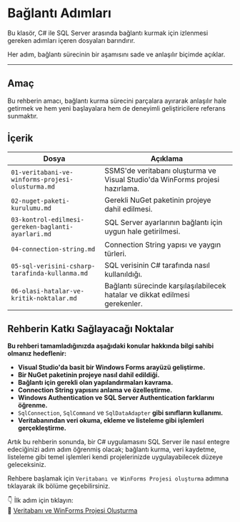 # Bağlantı Adımları

Bu klasör, C# ile SQL Server arasında bağlantı kurmak için izlenmesi gereken adımları içeren dosyaları barındırır. 

Her adım, bağlantı sürecinin bir aşamısını sade ve anlaşılır biçimde açıklar.

---
## Amaç

Bu rehberin amacı, bağlantı kurma sürecini parçalara ayırarak anlaşılır hale getirmek ve hem yeni başlayalara hem de deneyimli geliştiricilere referans sunmaktır.

## İçerik

| Dosya | Açıklama |
|-------|----------|
| `01-veritabani-ve-winforms-projesi-olusturma.md` | SSMS'de veritabanı oluşturma ve Visual Studio'da WinForms projesi hazırlama. |
| `02-nuget-paketi-kurulumu.md` | Gerekli NuGet paketinin projeye dahil edilmesi. |
| `03-kontrol-edilmesi-gereken-baglanti-ayarlari.md` | SQL Server ayarlarının bağlantı için uygun hale getirilmesi. |
| `04-connection-string.md` | Connection String yapısı ve yaygın türleri. |
| `05-sql-verisini-csharp-tarafinda-kullanma.md` | SQL verisinin C# tarafında nasıl kullanıldığı. |
| `06-olasi-hatalar-ve-kritik-noktalar.md` | Bağlantı sürecinde karşılaşılabilecek hatalar ve dikkat edilmesi gerekenler. |

## Rehberin Katkı Sağlayacağı Noktalar

**Bu rehberi tamamladığınızda aşağıdaki konular hakkında bilgi sahibi olmanız hedeflenir:**

- **Visual Studio'da basit bir Windows Forms arayüzü geliştirme.**
- **Bir NuGet paketinin projeye nasıl dahil edildiği.**
- **Bağlantı için gerekli olan yapılandırmaları kavrama.**
- **Connection String yapısını anlama ve özelleştirme.**
- **Windows Authentication ve SQL Server Authentication farklarını öğrenme.**
- `SqlConnection`, `SqlCommand` ve `SqlDataAdapter` **gibi sınıfların kullanımı.**
- **Veritabanından veri okuma, ekleme ve listeleme gibi işlemleri gerçekleştirme.**

Artık bu rehberin sonunda, bir C# uygulamasını SQL Server ile nasıl entegre edeciğinizi adım adım öğrenmiş olacak; bağlantı kurma, veri kaydetme, listeleme gibi temel işlemleri kendi projelerinizde uygulayabilecek düzeye geleceksiniz.

Rehbere başlamak için `Veritabanı ve WinForms Projesi oluşturma` adımına tıklayarak ilk bölüme geçebilirsiniz.

👇 İlk adım için tıklayın:  
🔗 [Veritabanı ve WinForms Projesi Oluşturma](./01-veritabani-ve-winforms-projesi-olusturma.md)